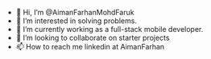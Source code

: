 - 👋 Hi, I’m @AimanFarhanMohdFaruk
- 👀 I’m interested in solving problems.
- 🌱 I’m currently working as a full-stack mobile developer.
- 💞️ I’m looking to collaborate on starter projects
- 📫 How to reach me linkedin at AimanFarhan

<!---
AimanFarhanMohdFaruk/AimanFarhanMohdFaruk is a ✨ special ✨ repository because its `README.md` (this file) appears on your GitHub profile.
You can click the Preview link to take a look at your changes.
--->
